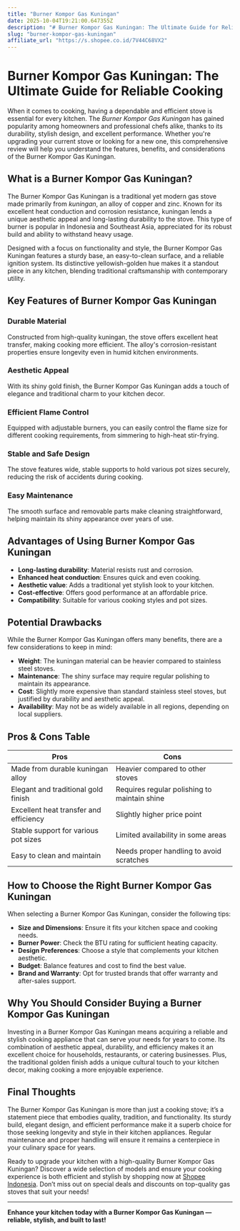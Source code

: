```yaml
---
title: "Burner Kompor Gas Kuningan"
date: 2025-10-04T19:21:00.647355Z
description: "# Burner Kompor Gas Kuningan: The Ultimate Guide for Reliable Cooking..."
slug: "burner-kompor-gas-kuningan"
affiliate_url: "https://s.shopee.co.id/7V44C68VX2"
---
```

# Burner Kompor Gas Kuningan: The Ultimate Guide for Reliable Cooking

When it comes to cooking, having a dependable and efficient stove is essential for every kitchen. The *Burner Kompor Gas Kuningan* has gained popularity among homeowners and professional chefs alike, thanks to its durability, stylish design, and excellent performance. Whether you're upgrading your current stove or looking for a new one, this comprehensive review will help you understand the features, benefits, and considerations of the Burner Kompor Gas Kuningan.

## What is a Burner Kompor Gas Kuningan?

The Burner Kompor Gas Kuningan is a traditional yet modern gas stove made primarily from *kuningan*, an alloy of copper and zinc. Known for its excellent heat conduction and corrosion resistance, kuningan lends a unique aesthetic appeal and long-lasting durability to the stove. This type of burner is popular in Indonesia and Southeast Asia, appreciated for its robust build and ability to withstand heavy usage.

Designed with a focus on functionality and style, the Burner Kompor Gas Kuningan features a sturdy base, an easy-to-clean surface, and a reliable ignition system. Its distinctive yellowish-golden hue makes it a standout piece in any kitchen, blending traditional craftsmanship with contemporary utility.

## Key Features of Burner Kompor Gas Kuningan

### Durable Material
Constructed from high-quality kuningan, the stove offers excellent heat transfer, making cooking more efficient. The alloy's corrosion-resistant properties ensure longevity even in humid kitchen environments.

### Aesthetic Appeal
With its shiny gold finish, the Burner Kompor Gas Kuningan adds a touch of elegance and traditional charm to your kitchen decor.

### Efficient Flame Control
Equipped with adjustable burners, you can easily control the flame size for different cooking requirements, from simmering to high-heat stir-frying.

### Stable and Safe Design
The stove features wide, stable supports to hold various pot sizes securely, reducing the risk of accidents during cooking.

### Easy Maintenance
The smooth surface and removable parts make cleaning straightforward, helping maintain its shiny appearance over years of use.

## Advantages of Using Burner Kompor Gas Kuningan

- **Long-lasting durability**: Material resists rust and corrosion.
- **Enhanced heat conduction**: Ensures quick and even cooking.
- **Aesthetic value**: Adds a traditional yet stylish look to your kitchen.
- **Cost-effective**: Offers good performance at an affordable price.
- **Compatibility**: Suitable for various cooking styles and pot sizes.

## Potential Drawbacks

While the Burner Kompor Gas Kuningan offers many benefits, there are a few considerations to keep in mind:

- **Weight**: The kuningan material can be heavier compared to stainless steel stoves.
- **Maintenance**: The shiny surface may require regular polishing to maintain its appearance.
- **Cost**: Slightly more expensive than standard stainless steel stoves, but justified by durability and aesthetic appeal.
- **Availability**: May not be as widely available in all regions, depending on local suppliers.

## Pros & Cons Table

| Pros                                         | Cons                                    |
|----------------------------------------------|-----------------------------------------|
| Made from durable kuningan alloy             | Heavier compared to other stoves     |
| Elegant and traditional gold finish        | Requires regular polishing to maintain shine |
| Excellent heat transfer and efficiency     | Slightly higher price point          |
| Stable support for various pot sizes       | Limited availability in some areas  |
| Easy to clean and maintain                 | Needs proper handling to avoid scratches |

## How to Choose the Right Burner Kompor Gas Kuningan

When selecting a Burner Kompor Gas Kuningan, consider the following tips:

- **Size and Dimensions**: Ensure it fits your kitchen space and cooking needs.
- **Burner Power**: Check the BTU rating for sufficient heating capacity.
- **Design Preferences**: Choose a style that complements your kitchen aesthetic.
- **Budget**: Balance features and cost to find the best value.
- **Brand and Warranty**: Opt for trusted brands that offer warranty and after-sales support.

## Why You Should Consider Buying a Burner Kompor Gas Kuningan

Investing in a Burner Kompor Gas Kuningan means acquiring a reliable and stylish cooking appliance that can serve your needs for years to come. Its combination of aesthetic appeal, durability, and efficiency makes it an excellent choice for households, restaurants, or catering businesses. Plus, the traditional golden finish adds a unique cultural touch to your kitchen decor, making cooking a more enjoyable experience.

## Final Thoughts

The Burner Kompor Gas Kuningan is more than just a cooking stove; it’s a statement piece that embodies quality, tradition, and functionality. Its sturdy build, elegant design, and efficient performance make it a superb choice for those seeking longevity and style in their kitchen appliances. Regular maintenance and proper handling will ensure it remains a centerpiece in your culinary space for years.

Ready to upgrade your kitchen with a high-quality Burner Kompor Gas Kuningan? Discover a wide selection of models and ensure your cooking experience is both efficient and stylish by shopping now at [Shopee Indonesia](https://s.shopee.co.id/7V44C68VX2). Don’t miss out on special deals and discounts on top-quality gas stoves that suit your needs!


---

**Enhance your kitchen today with a Burner Kompor Gas Kuningan — reliable, stylish, and built to last!**